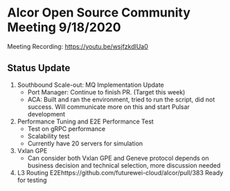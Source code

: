# Alcor Open Source Community Meeting 9/18/2020

Meeting Recording: https://youtu.be/wsjfzkdlUa0

## Status Update ##


1. Southbound Scale-out: MQ Implementation Update
    * Port Manager: Continue to finish PR. (Target this week) 
    * ACA: Built and ran the environment, tried to run the script, did not success. Will communicate more on this and start Pulsar development
2. Performance Tuning and E2E Performance Test
    * Test on gRPC performance 
    * Scalability test 
    * Currently have 20 servers for simulation
3. Vxlan GPE
    * Can consider both Vxlan  GPE and Geneve protocol depends on business decision and technical selection, more discussion needed
4. L3 Routing E2Ehttps://github.com/futurewei-cloud/alcor/pull/383 Ready for testing